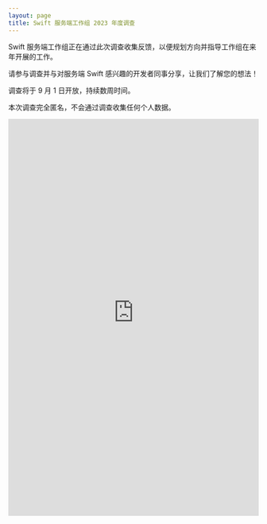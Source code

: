 ```yaml
---
layout: page
title: Swift 服务端工作组 2023 年度调查
---
```


Swift 服务端工作组正在通过此次调查收集反馈，以便规划方向并指导工作组在来年开展的工作。

请参与调查并与对服务端 Swift 感兴趣的开发者同事分享，让我们了解您的想法！

调查将于 9 月 1 日开放，持续数周时间。

本次调查完全匿名，不会通过调查收集任何个人数据。

<iframe src="https://essentials.applesurveys.com/jfe/form/SV_03wLb59BafoWEo6" height="800px" width="100%" frameBorder="0"></iframe>

